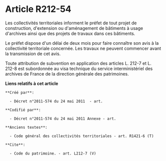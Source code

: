# Article R212-54

Les collectivités territoriales informent le préfet de tout projet de construction, d'extension ou d'aménagement de bâtiments
à usage d'archives ainsi que des projets de travaux dans ces bâtiments. 

Le préfet dispose d'un délai de deux mois pour faire connaître son avis à la collectivité territoriale concernée. Les travaux
ne peuvent commencer avant la transmission de cet avis. 

Toute attribution de subvention en application des articles L. 212-7 et L. 212-8 est subordonnée au visa technique du service
interministériel des archives de France de la direction générale des patrimoines.

**Liens relatifs à cet article**

	**Créé par**:

	  - Décret n°2011-574 du 24 mai 2011  - art.

	**Codifié par**:

	  - Décret n°2011-574 du 24 mai 2011 Annexe - art.

	**Anciens textes**:

	  - Code général des collectivités territoriales - art. R1421-6 (T)

	**Cite**:

	  - Code du patrimoine. - art. L212-7 (V)
